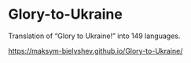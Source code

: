 # Glory-to-Ukraine

Translation of “Glory to Ukraine!” into 149 languages.

https://maksym-bielyshev.github.io/Glory-to-Ukraine/
